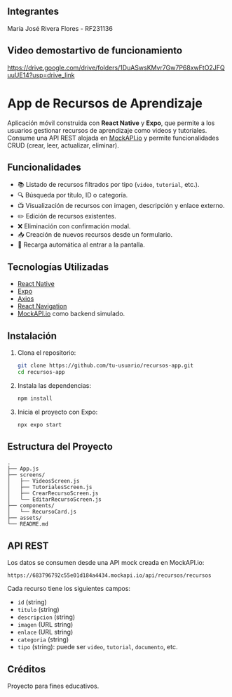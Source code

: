 ## Integrantes
María José Rivera Flores - RF231136

## Video demostartivo de funcionamiento
https://drive.google.com/drive/folders/1DuASwsKMvr7Gw7P68xwFtO2JFQuuUE14?usp=drive_link

# App de Recursos de Aprendizaje

Aplicación móvil construida con **React Native** y **Expo**, que permite a los usuarios gestionar recursos de aprendizaje como videos y tutoriales. Consume una API REST alojada en [MockAPI.io](https://mockapi.io/) y permite funcionalidades CRUD (crear, leer, actualizar, eliminar).

## Funcionalidades

- 📚 Listado de recursos filtrados por tipo (`video`, `tutorial`, etc.).
- 🔍 Búsqueda por título, ID o categoría.
- 📺 Visualización de recursos con imagen, descripción y enlace externo.
- ✏️ Edición de recursos existentes.
- ❌ Eliminación con confirmación modal.
- 📥 Creación de nuevos recursos desde un formulario.
- 🔄 Recarga automática al entrar a la pantalla.

## Tecnologías Utilizadas

- [React Native](https://reactnative.dev/)
- [Expo](https://expo.dev/)
- [Axios](https://axios-http.com/)
- [React Navigation](https://reactnavigation.org/)
- [MockAPI.io](https://mockapi.io/) como backend simulado.

## Instalación

1. Clona el repositorio:
   ```bash
   git clone https://github.com/tu-usuario/recursos-app.git
   cd recursos-app
   ```

2. Instala las dependencias:
   ```bash
   npm install
   ```

3. Inicia el proyecto con Expo:
   ```bash
   npx expo start
   ```

## Estructura del Proyecto

```
.
├── App.js
├── screens/
│   ├── VideosScreen.js
│   ├── TutorialesScreen.js
│   ├── CrearRecursoScreen.js
│   └── EditarRecursoScreen.js
├── components/
│   └── RecursoCard.js
├── assets/
└── README.md
```

## API REST

Los datos se consumen desde una API mock creada en MockAPI.io:

```
https://683796792c55e01d184a4434.mockapi.io/api/recursos/recursos
```

Cada recurso tiene los siguientes campos:

- `id` (string)
- `titulo` (string)
- `descripcion` (string)
- `imagen` (URL string)
- `enlace` (URL string)
- `categoria` (string)
- `tipo` (string): puede ser `video`, `tutorial`, `documento`, etc.

## Créditos

Proyecto para fines educativos.
